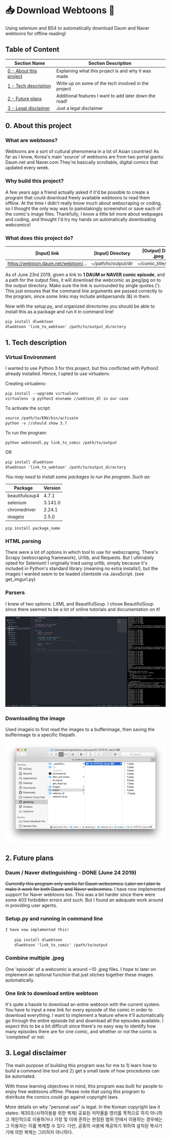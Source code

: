 # 📥 Download Webtoons 🎨
Using selenium and BS4 to automatically download Daum and Naver webtoons for offline reading!

## Table of Content

| Section Name  | Section Description |
| ------------- | ------------- |
| [0 - About this project](https://github.com/ginaahong/download_webtoons/blob/master/README.md#0-about-this-project)  | Explaining what this project is and why it was made  |
| [1 - Tech description](https://github.com/ginaahong/download_webtoons/blob/master/README.md#1-tech-description)  | Write up on some of the tech involved in the project  |
| [2 - Future plans](https://github.com/ginaahong/download_webtoons/blob/master/README.md#2-future-plans) | Additional features I want to add later down the road! |
| [3 - Legal disclaimer](https://github.com/ginaahong/download_webtoons/blob/master/README.md#3-legal-disclaimer) | Just a legal disclaimer |

## 0. About this project
### What are webtoons?
  Webtoons are a sort of cultural phenomena in a lot of Asian countries! As far as I know, Korea's main 'source' of webtoons are from
  two portal giants: Daum.net and Naver.com
  They're basically scrollable, digital comics that updated every week.

### Why build this project?
  A few years ago a friend actually asked if it'd be possible to create a program that could download freely available webtoons to read them offline.
  At the time I didn't really know much about webscraping or coding, so I thought the only way was to painstakingly screenshot or save each of the comic's image files.
  Thankfully, I know a little bit more about webpages and coding, and thought I'd try my hands on automatically downloading webcomics!

### What does this project do?

  | [Input] link | [Input] Directory | [Output] Dir of .jpeg |
  |----|----|------|
  | https://webtoon.daum.net/webtoon/... | ~/path/to/output/dir | ~/comic_title/...jpeg |

  As of June 23rd 2019, given a link to **1 DAUM or NAVER comic episode**, and a path for the output files, it will download the webcomic as jpeg/jpg on to the output directory. Make sure the link is surrounded by single quotes ('). This just ensures that the command line arguments are passed correctly to the program, since some links may include ambpersands (&) in them.

  Now with the setup.py, and organized directories you should be able to install this as a package and run it in command line!

    pip install dlwebtoon
    dlwebtoon 'link_to_webtoon' /path/to/output_directory


## 1. Tech description
### Virtual Environment
  I wanted to use Python 3 for this project, but this conflicted with Python2 already installed. Hence, I opted to use virtualenv.

  Creating virtualenv:

    pip install --upgrade virtualenv
    virtualenv -p python3 envname //webtoon_dl in our case

  To activate the script:

    source /path/to/ENV/bin/activate
    python -v //should show 3.7

  To run the program:

    python webtoondl.py link_to_comic /path/to/output

  OR

    pip install dlwebtoon
    dlwebtoon 'link_to_webtoon' /path/to/output_directory

  *You may need to install some packages to run the program. Such as:*

  | Package | Version |
  |----|----|
  | beautifulsoup4 | 4.7.1 |
  | selenium | 3.141.0 |
  | chromedriver | 2.24.1 |
  | imageio | 2.5.0 |

    pip install package_name

### HTML parsing
  There were a lot of options in which tool to use for webscraping. There's Scrapy (webscraping framework), Urllib, and Requests. But I ultimately opted for Selenium!
  I originally tried using urllib, simply because it's included in Python's standard library (meaning no extra installs!), but the images I wanted seem to be loaded clientside via JavaScript.
  (see get_imgurl.py)

### Parsers
  I knew of two options: LXML and BeautifulSoup. I chose BeautifulSoup since there seemed to be a lot of online tutorials and documentation on it!

  ![Here's how I worked on it!](https://github.com/ginaahong/download_webtoons/blob/master/images/workinprogress.png)

### Downloading the image
  Used imageio to first read the images to a bufferimage, then saving the bufferimage to a specific filepath.

  ![Here's how an output folder would look like](https://github.com/ginaahong/download_webtoons/blob/master/images/output.png)


## 2. Future plans
### Daum / Naver distinguishing - DONE (June 24 2019)
  ~~Currently this program only works for Daum webcomics. Later on I plan to make it work for both Daum and Naver webcomics.~~
  I have now implemented support for Naver webtoons too. This was a bit harder since there were some 403 forbidden errors and such. But I found an adequate work around in providing user agents.

### Setup.py and running in command line
    I have now implemented this!

        pip install dlwebtoon
        dlwebtoon 'link_to_comic' /path/to/output

### Combine multiple .jpeg
  One 'episode' of a webcomic is around ~10 .jpeg files. I hope to later on implement an optional function that just stiches together these images automatically.

### One link to download entire webtoon
  It's quite a hassle to download an entire webtoon with the current system. You have to input a new link for every episode of the comic in order to download everything. I want to implement a feature where it'll automatically go through the entire episode list and download all the episodes available. I expect this to be a bit difficult since there's no easy way to identify how many episodes there are for one comic, and whether or not the comic is 'completed' or not.

## 3. Legal disclaimer
  The main purpose of building this program was for me to 1) learn how to build a command line tool and 2) get a small taste of how procedures can be automated.

  With these learning objectives in mind, this program was built for people to enjoy free webtoons offline.
  Please note that using this program to distribute the comics could go against copyright laws.

  More details on why "personal use" is legal.
        In the Korean copyright law it states:
        제30조(사적이용을 위한 복제) 공표된 저작물을 영리를 목적으로 하지 아니하고 개인적으로 이용하거나 가정 및 이에 준하는 한정된 범위 안에서 이용하는 경우에는 그 이용자는 이를 복제할 수 있다. 다만, 공중의 사용에 제공하기 위하여 설치된 복사기기에 의한 복제는 그러하지 아니하다.
